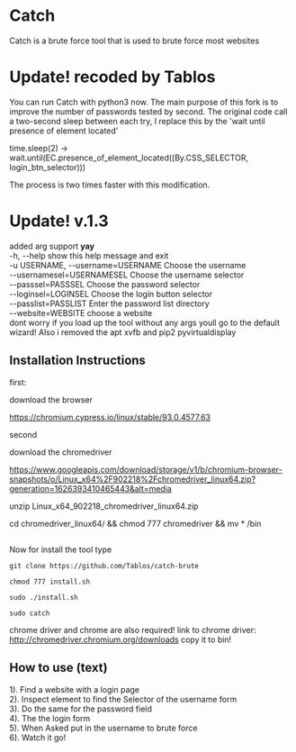 # Catch
Catch is a brute force tool that is used to brute force most websites

# Update! recoded by Tablos
You can run Catch with python3 now.
The main purpose of this fork is to improve the number of passwords tested by second.
The original code call a two-second sleep between each try, I replace this by the 'wait until presence of element located'

time.sleep(2) -> wait.until(EC.presence_of_element_located((By.CSS_SELECTOR, login_btn_selector)))

The process is two times faster with this modification.

# Update! v.1.3
added arg support **yay**
<br>
  -h, --help            show this help message and exit<br>
  -u USERNAME, --username=USERNAME Choose the username<br>
  --usernamesel=USERNAMESEL Choose the username selector<br>
  --passsel=PASSSEL     Choose the password selector<br>
  --loginsel=LOGINSEL   Choose the login button selector<br>
  --passlist=PASSLIST   Enter the password list directory<br>
  --website=WEBSITE     choose a website<br>
dont worry if you load up the tool without any args youll go to the default wizard!
Also i removed the apt xvfb and pip2 pyvirtualdisplay
## Installation Instructions

first:

download the browser

https://chromium.cypress.io/linux/stable/93.0.4577.63

second

download the chromedriver 

https://www.googleapis.com/download/storage/v1/b/chromium-browser-snapshots/o/Linux_x64%2F902218%2Fchromedriver_linux64.zip?generation=1626393410465443&alt=media

unzip Linux_x64_902218_chromedriver_linux64.zip

cd chromedriver_linux64/ && chmod 777 chromedriver && mv * /bin

##

Now for install the tool type

```
git clone https://github.com/Tablos/catch-brute

chmod 777 install.sh

sudo ./install.sh

sudo catch
```
chrome driver and chrome are also required!
link to chrome driver: http://chromedriver.chromium.org/downloads
copy it to bin!
<br>
## How to use (text)
1). Find a website with a login page<br>
2). Inspect element to find the Selector of the username form<br>
3). Do the same for the password field<br>
4). The the login form <br>
5). When Asked put in the username to brute force<br>
6). Watch it go!
